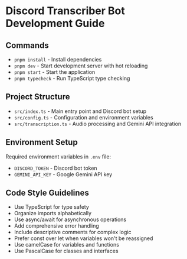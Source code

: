 # Discord Transcriber Bot Development Guide

## Commands

- `pnpm install` - Install dependencies
- `pnpm dev` - Start development server with hot reloading
- `pnpm start` - Start the application
- `pnpm typecheck` - Run TypeScript type checking

## Project Structure

- `src/index.ts` - Main entry point and Discord bot setup
- `src/config.ts` - Configuration and environment variables
- `src/transcription.ts` - Audio processing and Gemini API integration

## Environment Setup

Required environment variables in `.env` file:
- `DISCORD_TOKEN` - Discord bot token
- `GEMINI_API_KEY` - Google Gemini API key

## Code Style Guidelines

- Use TypeScript for type safety
- Organize imports alphabetically
- Use async/await for asynchronous operations
- Add comprehensive error handling
- Include descriptive comments for complex logic
- Prefer const over let when variables won't be reassigned
- Use camelCase for variables and functions
- Use PascalCase for classes and interfaces